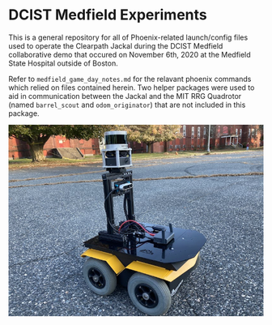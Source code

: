 # DCIST Medfield Experiments 
This is a general repository for all of Phoenix-related launch/config files used to operate the Clearpath Jackal during the DCIST Medfield collaborative demo that occured on November 6th, 2020 at the Medfield State Hospital outside of Boston.

Refer to `medfield_game_day_notes.md` for the relavant phoenix commands which relied on files contained herein. Two helper packages were used to aid in communication between the Jackal and the MIT RRG Quadrotor (named `barrel_scout` and `odom_originator`) that are not included in this package.

![Clearpath Jackal](jackal.jpg)
